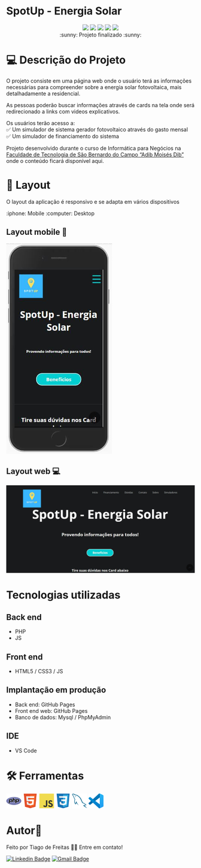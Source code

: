 # SpotUp - Energia Solar
<p align="center">

<img src="https://img.shields.io/github/languages/count/ticoabc/tcchtml5"/>
<img src="https://img.shields.io/bower/l/MI"/>
<img src="https://img.shields.io/github/repo-size/ticoabc/tcchtml5"/>
<img src="https://img.shields.io/github/last-commit/ticoabc/tcchtml5"/>
<img src="https://img.shields.io/github/stars/ticoabc?style=social"/><br>
:sunny:  Projeto finalizado  :sunny:
</p>

# :computer: Descrição do Projeto
<p align="left">O projeto consiste em uma página web onde o usuário terá as informações necessárias para compreender sobre a energia solar fotovoltaica, mais detalhadamente a residencial.</p>
<p align="left">As pessoas poderão buscar informações através de cards na tela onde será redirecionado a links com videos explicativos.</p>

<p align="left">Os usuários terão acesso a:
<br> ✅ Um simulador de sistema gerador fotovoltaico através do gasto mensal
<br> ✅ Um simulador de financiamento do sistema
</p>

Projeto desenvolvido durante o curso de Informática para Negócios na <a href="https://fatecsbc.edu.br/2020/" target="_blank">Faculdade de Tecnologia de São Bernardo do Campo “Adib Moisés Dib”</a> onde o conteúdo ficará disponível aqui.


# :art: Layout
<p align="left">O layout da aplicação é responsivo e se adapta em vários dispositivos</p>
:iphone: Mobile
:computer: Desktop


## Layout mobile :iphone:
![Mobile 1](https://github.com/ticoabc/tcchtml5/blob/main/frontMobile.JPG)

## Layout web :computer:
![Web 1](https://github.com/ticoabc/tcchtml5/blob/main/frontweb.JPG)

# Tecnologias utilizadas
## Back end
- PHP
- JS
## Front end
- HTML5 / CSS3 / JS
## Implantação em produção
- Back end: GitHub Pages
- Front end web: GitHub Pages
- Banco de dados: Mysql / PhpMyAdmin
## IDE
- VS Code

# 🛠 Ferramentas
  <p align="left">
  <p align="left"> 
  <a href="https://www.w3schools.com/php/" target="_blank" rel="noreferrer">
    <img src="https://raw.githubusercontent.com/devicons/devicon/master/icons/php/php-original.svg" alt="cplusplus" width="40" height="40"/></a> 
  <a href="https://www.w3schools.com/html5/" target="_blank" rel="noreferrer">
    <img src="https://raw.githubusercontent.com/devicons/devicon/master/icons/html5/html5-original.svg" alt="html5" width="40" height="40"/></a> 
  <a href="https://www.w3schools.com/javascript/" target="_blank" rel="noreferrer">
    <img src="https://raw.githubusercontent.com/devicons/devicon/master/icons/javascript/javascript-original.svg" alt="javascript" width="40" height="40"/></a>
  <a href="https://www.w3schools.com/css3/" target="_blank" rel="noreferrer">
    <img src="https://raw.githubusercontent.com/devicons/devicon/master/icons/css3/css3-original.svg" alt="css3" width="40" height="40"/></a>
  <a href="https://www.w3schools.com/mysql/" target="_blank" rel="noreferrer">
    <img src="https://raw.githubusercontent.com/devicons/devicon/master/icons/mysql/mysql-original.svg" alt="mysql" width="40" height="40"/></a>
  <a href="https://www.w3schools.com/vscode/" target="_blank" rel="noreferrer">
    <img src="https://raw.githubusercontent.com/devicons/devicon/master/icons/vscode/vscode-original.svg" alt="mysql" width="40" height="40"/></a>
  </p>

# Autor🚀


Feito por Tiago de Freitas 👋🏽 Entre em contato!

[![Linkedin Badge](https://img.shields.io/badge/-Tiago-blue?style=flat-square&logo=Linkedin&logoColor=white&link=https://www.linkedin.com/in/tiagodefreitas/)](https://www.linkedin.com/in/tiagodefreitas/) 
[![Gmail Badge](https://img.shields.io/badge/-tiagoabc@gmail.com-c14438?style=flat-square&logo=Gmail&logoColor=white&link=mailto:tiagoabc@gmail.com)](mailto:tiagoabc@gmail.com)



